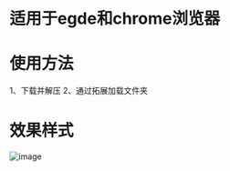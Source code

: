 # 适用于egde和chrome浏览器

# 使用方法

1、下载并解压
2、通过拓展加载文件夹

# 效果样式
![image](https://github.com/user-attachments/assets/aabf42b8-d2ae-4895-a72a-0252e08f048b)
